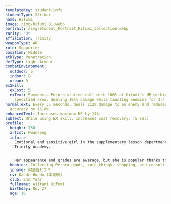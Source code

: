 ```yaml
---
templateKey: student-info
studentType: Striker
name: Hifumi
image: /img/hifumi_01.webp
portrait: /img/Student_Portrait_Hifumi_Collection.webp
rarity: "3"
affiliation: Trinity
weaponType: AR
role: Supporter
position: Middle
atkType: Penetration
defType: Light Armour
combatEnvironment:
  outdoor: S
  indoor: B
  urban: D
exSkill:
  exCost: 5
  exText: Summons a Peroro stuffed doll with 160% of Hifumi's HP within a
    specified area, dealing 101% damage while taunting enemies for 3.4 seconds.
normalText: Every 35 seconds, deals 212% damage to an enemy and reduces its
  accuracy by 16.8%.
enhancedText: Increases maximum HP by 14%.
subText: While using EX skill, increases cost recovery. (5 sec)
profile:
  height: 158
  artist: Hwansang
  info: >-
    Emotional and sensitive girl in the supplementary lesson department of
    Trinity Academy.


    Her appearance and grades are average, but she is popular thanks to her gentle, not sharp, personality. She listens to the worries and stories of the people around her, but because of this, she sometimes unintentionally gets carried away by the atmosphere and causes trouble.
  hobbies: Collecting Peroro goods, cute things, shopping, and consulting.
  jpname: 阿慈谷ヒフミ
  cv: Kaede Hondo (本渡楓)
  club: 2nd Year
  fullname: Ajitani Hifumi
  birthday: Nov 27
  age: 16
---
```

